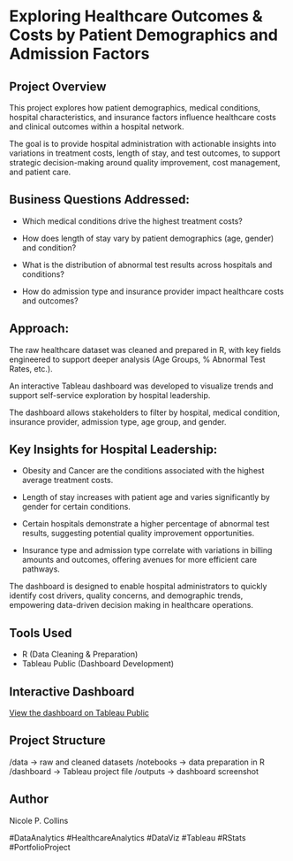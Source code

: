# Exploring Healthcare Outcomes & Costs by Patient Demographics and Admission Factors

 ## Project Overview
This project explores how patient demographics, medical conditions, hospital characteristics, and insurance factors influence healthcare costs and clinical outcomes within a hospital network.

The goal is to provide hospital administration with actionable insights into variations in treatment costs, length of stay, and test outcomes, to support strategic decision-making around quality improvement, cost management, and patient care.

## Business Questions Addressed:
* Which medical conditions drive the highest treatment costs?

* How does length of stay vary by patient demographics (age, gender) and condition?

* What is the distribution of abnormal test results across hospitals and conditions?

* How do admission type and insurance provider impact healthcare costs and outcomes?

## Approach:
The raw healthcare dataset was cleaned and prepared in R, with key fields engineered to support deeper analysis (Age Groups, % Abnormal Test Rates, etc.).

An interactive Tableau dashboard was developed to visualize trends and support self-service exploration by hospital leadership.

The dashboard allows stakeholders to filter by hospital, medical condition, insurance provider, admission type, age group, and gender.

## Key Insights for Hospital Leadership:
* Obesity and Cancer are the conditions associated with the highest average treatment costs.

* Length of stay increases with patient age and varies significantly by gender for certain conditions.

* Certain hospitals demonstrate a higher percentage of abnormal test results, suggesting potential quality improvement opportunities.

* Insurance type and admission type correlate with variations in billing amounts and outcomes, offering avenues for more efficient care pathways.

The dashboard is designed to enable hospital administrators to quickly identify cost drivers, quality concerns, and demographic trends, empowering data-driven decision making in healthcare operations.

## Tools Used
- R (Data Cleaning & Preparation)
- Tableau Public (Dashboard Development)


## Interactive Dashboard
[View the dashboard on Tableau Public](https://public.tableau.com/app/profile/nicole.collins1491/viz/ExploringHealthcareOutcomesCostsbyPatientDemographicsAdmissionFactors/Dashboard1)

## Project Structure
/data → raw and cleaned datasets
/notebooks → data preparation in R
/dashboard → Tableau project file
/outputs → dashboard screenshot


## Author
Nicole P. Collins

#DataAnalytics #HealthcareAnalytics #DataViz #Tableau #RStats #PortfolioProject

